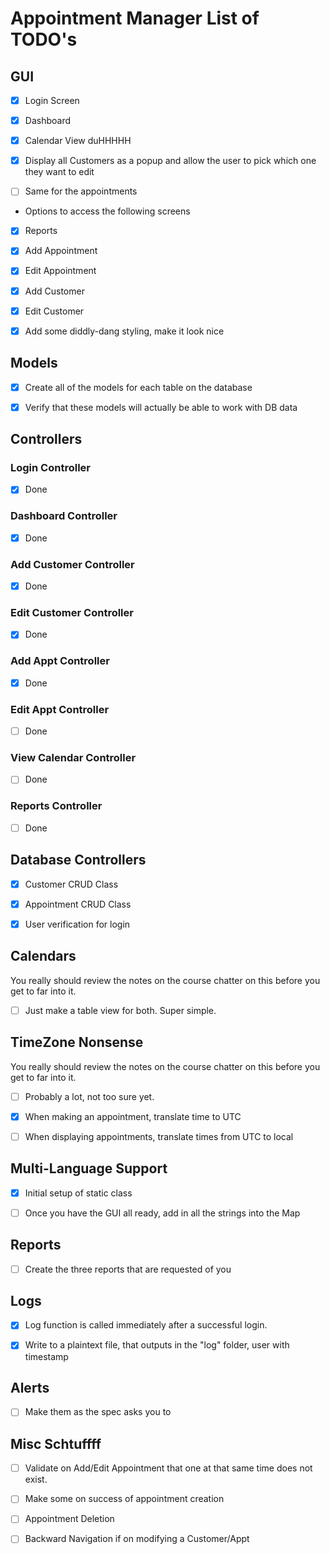 # Appointment Manager List of TODO's

## GUI

- [X] Login Screen

- [X] Dashboard

- [X] Calendar View duHHHHH

- [X] Display all Customers as a popup and allow the user to pick which one they want to edit

- [ ] Same for the appointments
    
- Options to access the following screens

- [X] Reports

- [X] Add Appointment

- [X] Edit Appointment

- [X] Add Customer

- [X] Edit Customer

- [X] Add some diddly-dang styling, make it look nice


## Models

- [X] Create all of the models for each table on the database

- [X] Verify that these models will actually be able to work with DB data


## Controllers


### Login Controller

- [X] Done


### Dashboard Controller

- [X] Done


### Add Customer Controller

- [X] Done


### Edit Customer Controller

- [X] Done


### Add Appt Controller

- [X] Done


### Edit Appt Controller

- [ ] Done


### View Calendar Controller

- [ ] Done


### Reports Controller

- [ ] Done


## Database Controllers

- [X] Customer CRUD Class

- [X] Appointment CRUD Class

- [X] User verification for login


## Calendars

You really should review the notes on the course chatter on this before you get
to far into it.

- [ ] Just make a table view for both. Super simple.

## TimeZone Nonsense

You really should review the notes on the course chatter on this before you get
to far into it.

- [ ] Probably a lot, not too sure yet.

- [X] When making an appointment, translate time to UTC

- [ ] When displaying appointments, translate times from UTC to local



## Multi-Language Support

- [X] Initial setup of static class

- [ ] Once you have the GUI all ready, add in all the strings into the Map


## Reports

- [ ] Create the three reports that are requested of you


## Logs

- [X] Log function is called immediately after a successful login.

- [X] Write to a plaintext file, that outputs in the "log" folder, user with timestamp


## Alerts

- [ ] Make them as the spec asks you to


## Misc Schtuffff

- [ ] Validate on Add/Edit Appointment that one at that same time does not exist.

- [ ] Make some on success of appointment creation

- [ ] Appointment Deletion

- [ ] Backward Navigation if on modifying a Customer/Appt
